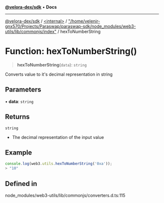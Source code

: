 [**@velora-dex/sdk**](../../../../README.md) • **Docs**

***

[@velora-dex/sdk](../../../../globals.md) / [\<internal\>](../../../README.md) / ["/home/velenir-gnx570/Projects/Paraswap/paraswap-sdk/node\_modules/web3-utils/lib/commonjs/index"](../README.md) / hexToNumberString

# Function: hexToNumberString()

> **hexToNumberString**(`data`): `string`

Converts value to it's decimal representation in string

## Parameters

• **data**: `string`

## Returns

`string`

- The decimal representation of the input value

## Example

```ts
console.log(web3.utils.hexToNumberString('0xa'));
> "10"
```

## Defined in

node\_modules/web3-utils/lib/commonjs/converters.d.ts:115
